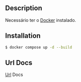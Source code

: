 ## Description

Necessário ter o [Docker](https://docs.docker.com/engine/install/) instalado.

## Installation

```bash
$ docker compose up -d --build
```

## Url Docs
[Url](http://localhost:3000/docs) Docs


